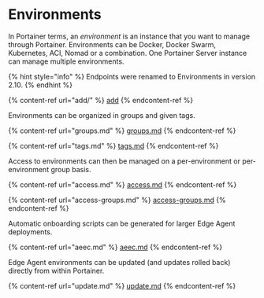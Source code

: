 # Environments

In Portainer terms, an _environment_ is an instance that you want to manage through Portainer. Environments can be Docker, Docker Swarm, Kubernetes, ACI, Nomad or a combination. One Portainer Server instance can manage multiple environments.

{% hint style="info" %}
Endpoints were renamed to Environments in version 2.10.
{% endhint %}

{% content-ref url="add/" %}
[add](add/)
{% endcontent-ref %}

Environments can be organized in groups and given tags.

{% content-ref url="groups.md" %}
[groups.md](groups.md)
{% endcontent-ref %}

{% content-ref url="tags.md" %}
[tags.md](tags.md)
{% endcontent-ref %}

Access to environments can then be managed on a per-environment or per-environment group basis.

{% content-ref url="access.md" %}
[access.md](access.md)
{% endcontent-ref %}

{% content-ref url="access-groups.md" %}
[access-groups.md](access-groups.md)
{% endcontent-ref %}

Automatic onboarding scripts can be generated for larger Edge Agent deployments.

{% content-ref url="aeec.md" %}
[aeec.md](aeec.md)
{% endcontent-ref %}

Edge Agent environments can be updated (and updates rolled back) directly from within Portainer.

{% content-ref url="update.md" %}
[update.md](update.md)
{% endcontent-ref %}
